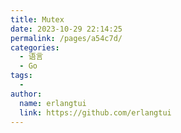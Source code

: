 ```yaml
---
title: Mutex
date: 2023-10-29 22:14:25
permalink: /pages/a54c7d/
categories:
  - 语言
  - Go
tags:
  - 
author: 
  name: erlangtui
  link: https://github.com/erlangtui
---
```

